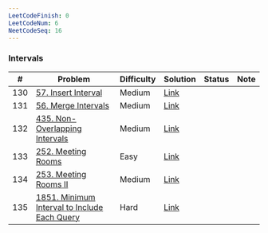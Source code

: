 ```yaml
---
LeetCodeFinish: 0
LeetCodeNum: 6
NeetCodeSeq: 16
---
```


### Intervals

| #   | Problem                                                                                                               | Difficulty | Solution                                                                     | Status | Note |
| --- | --------------------------------------------------------------------------------------------------------------------- | ---------- | ---------------------------------------------------------------------------- | ------ | ---- |
| 130 | [57. Insert Interval](https://leetcode.com/problems/insert-interval/)                                                 | Medium     | [Link](https://neetcode.io/solutions/insert-interval)                        |        |      |
| 131 | [56. Merge Intervals](https://leetcode.com/problems/merge-intervals/)                                                 | Medium     | [Link](https://neetcode.io/solutions/merge-intervals)                        |        |      |
| 132 | [435. Non-Overlapping Intervals](https://leetcode.com/problems/non-overlapping-intervals/)                            | Medium     | [Link](https://neetcode.io/solutions/non-overlapping-intervals)              |        |      |
| 133 | [252. Meeting Rooms](https://leetcode.com/problems/meeting-rooms/)                                                    | Easy       | [Link](https://neetcode.io/solutions/meeting-rooms)                          |        |      |
| 134 | [253. Meeting Rooms II](https://leetcode.com/problems/meeting-rooms-ii/)                                              | Medium     | [Link](https://neetcode.io/solutions/meeting-rooms-ii)                       |        |      |
| 135 | [1851. Minimum Interval to Include Each Query](https://leetcode.com/problems/minimum-interval-to-include-each-query/) | Hard       | [Link](https://neetcode.io/solutions/minimum-interval-to-include-each-query) |        |      |
